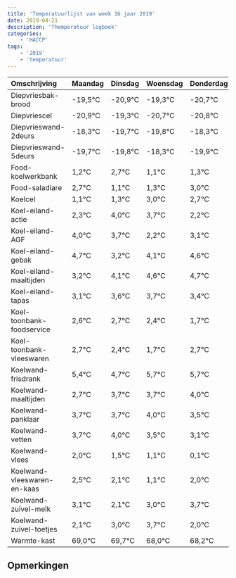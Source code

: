 ```yaml
---
title: 'Temperatuurlijst van week 16 jaar 2019'
date: 2019-04-21
description: 'Themperatuur logboek'
categories:
    - 'HACCP'
tags:
    - '2019'
    - 'temperatuur'
---
```

|Omschrijving|Maandag|Dinsdag|Woensdag|Donderdag|Vrijdag|Zaterdag|Zondag|
|:---|:---|:---|:---|:---|:---|:---|:---|
|Diepvriesbak-brood|-19,5°C|-20,9°C|-19,3°C|-20,7°C|-20,8°C|-19,3°C|-20,9°C|
|Diepvriescel|-20,9°C|-19,3°C|-20,7°C|-20,8°C|-19,3°C|-20,9°C|-20,7°C|
|Diepvrieswand-2deurs|-18,3°C|-19,7°C|-19,8°C|-18,3°C|-19,9°C|-19,7°C|-18,0°C|
|Diepvrieswand-5deurs|-19,7°C|-19,8°C|-18,3°C|-19,9°C|-19,7°C|-18,0°C|-18,3°C|
|Food-koelwerkbank|1,2°C|2,7°C|1,1°C|1,3°C|3,0°C|2,7°C|1,2°C|
|Food-saladiare|2,7°C|1,1°C|1,3°C|3,0°C|2,7°C|1,2°C|2,1°C|
|Koelcel|1,1°C|1,3°C|3,0°C|2,7°C|1,2°C|2,1°C|2,6°C|
|Koel-eiland-actie|2,3°C|4,0°C|3,7°C|2,2°C|3,1°C|3,6°C|3,7°C|
|Koel-eiland-AGF|4,0°C|3,7°C|2,2°C|3,1°C|3,6°C|3,7°C|3,4°C|
|Koel-eiland-gebak|4,7°C|3,2°C|4,1°C|4,6°C|4,7°C|4,4°C|3,7°C|
|Koel-eiland-maaltijden|3,2°C|4,1°C|4,6°C|4,7°C|4,4°C|3,7°C|4,7°C|
|Koel-eiland-tapas|3,1°C|3,6°C|3,7°C|3,4°C|2,7°C|3,7°C|3,7°C|
|Koel-toonbank-foodservice|2,6°C|2,7°C|2,4°C|1,7°C|2,7°C|2,7°C|3,0°C|
|Koel-toonbank-vleeswaren|2,7°C|2,4°C|1,7°C|2,7°C|2,7°C|3,0°C|2,5°C|
|Koelwand-frisdrank|5,4°C|4,7°C|5,7°C|5,7°C|6,0°C|5,5°C|5,1°C|
|Koelwand-maaltijden|2,7°C|3,7°C|3,7°C|4,0°C|3,5°C|3,1°C|2,1°C|
|Koelwand-panklaar|3,7°C|3,7°C|4,0°C|3,5°C|3,1°C|2,1°C|3,0°C|
|Koelwand-vetten|3,7°C|4,0°C|3,5°C|3,1°C|2,1°C|3,0°C|3,7°C|
|Koelwand-vlees|2,0°C|1,5°C|1,1°C|0,1°C|1,0°C|1,7°C|0,0°C|
|Koelwand-vleeswaren-en-kaas|2,5°C|2,1°C|1,1°C|2,0°C|2,7°C|1,0°C|1,2°C|
|Koelwand-zuivel-melk|3,1°C|2,1°C|3,0°C|3,7°C|2,0°C|2,2°C|2,2°C|
|Koelwand-zuivel-toetjes|2,1°C|3,0°C|3,7°C|2,0°C|2,2°C|2,2°C|2,0°C|
|Warmte-kast|69,0°C|69,7°C|68,0°C|68,2°C|68,2°C|68,0°C|69,7°C|

## Opmerkingen


